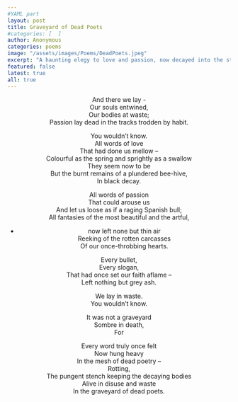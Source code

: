 ```yaml
---
#YAML part
layout: post
title: Graveyard of Dead Poets
#categories: [  ]
author: Anonymous
categories: poems
image: "/assets/images/Poems/DeadPoets.jpeg"
excerpt: "A haunting elegy to love and passion, now decayed into the stifling stench of habit, entombed in the graveyard of dead poets."
featured: false
latest: true
all: true
---
```



<div style="text-align: center;">

And there we lay -  
Our souls entwined,  
Our bodies at waste;  
Passion lay dead in the tracks trodden by habit.  

You wouldn’t know.  
All words of love  
That had done us mellow –  
Colourful as the spring and sprightly as a swallow  
They seem now to be  
But the burnt remains of a plundered bee-hive,  
In black decay.  

All words of passion  
That could arouse us  
And let us loose as if a raging Spanish bull;  
All fantasies of the most beautiful and the artful,  
- now left none but thin air  
Reeking of the rotten carcasses  
Of our once-throbbing hearts.  

Every bullet,  
Every slogan,  
That had once set our faith aflame –  
Left nothing but grey ash.  

We lay in waste.  
You wouldn’t know.  

It was not a graveyard  
Sombre in death,  
For  

Every word truly once felt  
Now hung heavy  
In the mesh of dead poetry –  
Rotting,  
The pungent stench keeping the decaying bodies  
Alive in disuse and waste  
In the graveyard of dead poets.  

</div>
